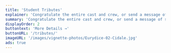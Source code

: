 ```yaml
---
title: 'Student Tributes'
explainer: 'Congratulate the entire cast and crew, or send a message of support to someone in the show with a playbill tribute. Create your own tribute or send a photo and text to our team and they will create your tribute for you! Quarter-page ($25), half-page ($50), and full-page ($100) tributes are available for purchase to run in the playbill for one show. All ads are printed in black and white.'
summary: 'Congratulate the entire cast and crew, or send a message of support to your student! Create your own ad or send photo and text to our team and they will create your ad for you! Quarter-page ($25), half-page ($50), and full-page ($100) ads are available for purchase to run in one playbill.'
displayOrder: 2
buttontext: 'More Details →'
buttonURL: '/tributes/'
imageURL: '/images/vignette-photos/Eurydice-02-Cidale.jpg'
ads: true
---
```

